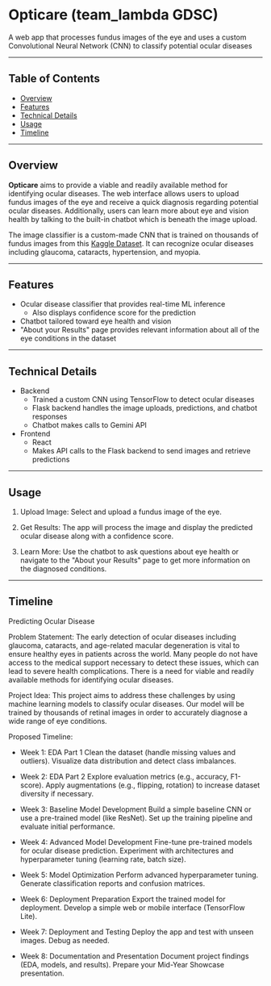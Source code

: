 # Opticare (team_lambda GDSC)

A web app that processes fundus images of the eye and uses a custom Convolutional Neural Network (CNN) to classify potential ocular diseases

--- 

## Table of Contents 
- [Overview](#overview)
- [Features](#features)
- [Technical Details](#technical-details)
- [Usage](#usage)
- [Timeline](#timeline)

--- 

## Overview

**Opticare** aims to provide a viable and readily available method for identifying ocular diseases. The web interface allows users to upload fundus images of the eye and receive a quick diagnosis regarding potential ocular diseases. Additionally, users can learn more about eye and vision health by talking to the built-in chatbot which is beneath the image upload.

The image classifier is a custom-made CNN that is trained on thousands of fundus images from this [Kaggle Dataset](https://www.kaggle.com/datasets/andrewmvd/ocular-disease-recognition-odir5k). It can recognize ocular diseases including glaucoma, cataracts, hypertension, and myopia. 

--- 

## Features

- Ocular disease classifier that provides real-time ML inference
  - Also displays confidence score for the prediction
- Chatbot tailored toward eye health and vision
- "About your Results" page provides relevant information about all of the eye conditions in the dataset

---

## Technical Details

- Backend
  - Trained a custom CNN using TensorFlow to detect ocular diseases
  - Flask backend handles the image uploads, predictions, and chatbot responses
  - Chatbot makes calls to Gemini API
- Frontend
  - React 
  - Makes API calls to the Flask backend to send images and retrieve predictions

---

## Usage

1. Upload Image: Select and upload a fundus image of the eye.

2. Get Results: The app will process the image and display the predicted ocular disease along with a confidence score.

3. Learn More: Use the chatbot to ask questions about eye health or navigate to the "About your Results" page to get more information on the diagnosed conditions.

---

## Timeline

Predicting Ocular Disease

Problem Statement: The early detection of ocular diseases including glaucoma, cataracts, and age-related macular degeneration is vital to ensure healthy eyes in patients across the world. Many people do not have access to the medical support necessary to detect these issues, which can lead to severe health complications. There is a need for viable and readily available methods for identifying ocular diseases.

Project Idea: This project aims to address these challenges by using machine learning models to classify ocular diseases.  Our model will be trained by thousands of retinal images in order to accurately diagnose a wide range of eye conditions.

Proposed Timeline:

- Week 1: EDA Part 1
Clean the dataset (handle missing values and outliers).
Visualize data distribution and detect class imbalances.

- Week 2: EDA Part 2
Explore evaluation metrics (e.g., accuracy, F1-score).
Apply augmentations (e.g., flipping, rotation) to increase dataset diversity if necessary.

- Week 3: Baseline Model Development
Build a simple baseline CNN or use a pre-trained model (like ResNet).
Set up the training pipeline and evaluate initial performance.

- Week 4: Advanced Model Development
Fine-tune pre-trained models for ocular disease prediction.
Experiment with architectures and hyperparameter tuning (learning rate, batch size).

- Week 5: Model Optimization
Perform advanced hyperparameter tuning.
Generate classification reports and confusion matrices.

- Week 6: Deployment Preparation
Export the trained model for deployment.
Develop a simple web or mobile interface (TensorFlow Lite).

- Week 7: Deployment and Testing
Deploy the app and test with unseen images. Debug as needed.

- Week 8: Documentation and Presentation
Document project findings (EDA, models, and results).
Prepare your Mid-Year Showcase presentation.
